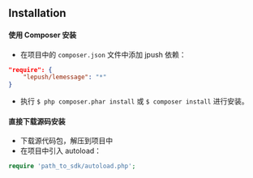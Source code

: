 ## Installation

#### 使用 Composer 安装

- 在项目中的 `composer.json` 文件中添加 jpush 依赖：

```json
"require": {
    "lepush/lemessage": "*"
}
```

- 执行 `$ php composer.phar install` 或 `$ composer install` 进行安装。

#### 直接下载源码安装

- 下载源代码包，解压到项目中
- 在项目中引入 autoload：

```php
require 'path_to_sdk/autoload.php';
```
